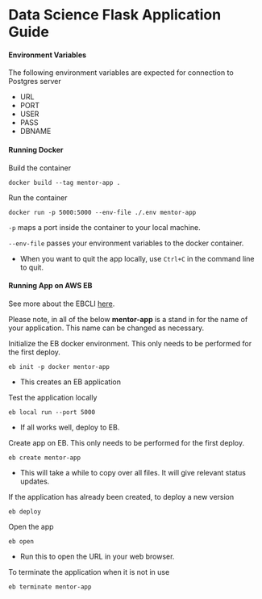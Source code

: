 # Data Science Flask Application Guide


#### Environment Variables

The following environment variables are expected for connection to Postgres server

- URL
- PORT
- USER
- PASS
- DBNAME

#### Running Docker
Build the container

`docker build --tag mentor-app .`

Run the container

`docker run -p 5000:5000 --env-file ./.env mentor-app`

`-p` maps a port inside the container to your local machine.

`--env-file` passes your environment variables to the docker container.

- When you want to quit the app locally, use `Ctrl+C` in the command line to quit.

#### Running App on AWS EB

See more about the EBCLI [here](https://docs.aws.amazon.com/elasticbeanstalk/latest/dg/eb3-cmd-commands.html?icmpid=docs_elasticbeanstalk_console).

Please note, in all of the below **mentor-app** is a stand in for the name of your application. This name can be changed as necessary.

Initialize the EB docker environment. This only needs to be performed for the first deploy.

`eb init -p docker mentor-app`

- This creates an EB application

Test the application locally

`eb local run --port 5000`

- If all works well, deploy to EB.

Create app on EB. This only needs to be performed for the first deploy.

`eb create mentor-app`

- This will take a while to copy over all files. It will give relevant status updates.

If the application has already been created, to deploy a new version

`eb deploy`

Open the app

`eb open`

- Run this to open the URL in your web browser.

To terminate the application when it is not in use

`eb terminate mentor-app`
